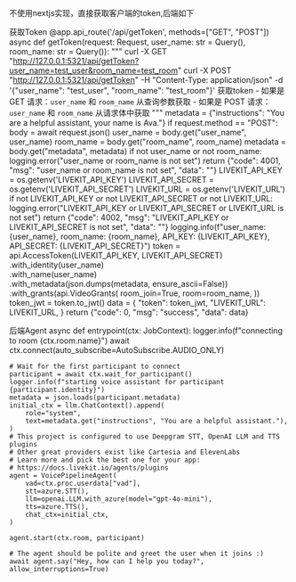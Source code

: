 不使用nextjs实现，直接获取客户端的token,后端如下

获取Token
@app.api_route('/api/getToken', methods=["GET", "POST"])
async def getToken(request: Request, user_name: str = Query(), room_name: str = Query()):
    """
    curl -X GET "http://127.0.0.1:5321/api/getToken?user_name=test_user&room_name=test_room"
    curl -X POST "http://127.0.0.1:5321/api/getToken" -H "Content-Type: application/json" -d '{"user_name": "test_user", "room_name": "test_room"}'
    获取token
    - 如果是 GET 请求：`user_name` 和 `room_name` 从查询参数获取
    - 如果是 POST 请求：`user_name` 和 `room_name` 从请求体中获取
    """
    metadata = {"instructions": "You are a helpful assistant, your name is Ava."}
    if request.method == "POST":
        body = await request.json()
        user_name = body.get("user_name", user_name)
        room_name = body.get("room_name", room_name)
        metadata = body.get("metadata", metadata)
    if not user_name or not room_name:
        logging.error("user_name or room_name is not set")
        return {"code": 4001, "msg": "user_name or room_name is not set", "data": ""}
    LIVEKIT_API_KEY = os.getenv('LIVEKIT_API_KEY')
    LIVEKIT_API_SECRET = os.getenv('LIVEKIT_API_SECRET')
    LIVEKIT_URL = os.getenv('LIVEKIT_URL')
    if not LIVEKIT_API_KEY or not LIVEKIT_API_SECRET or not LIVEKIT_URL:
        logging.error("LIVEKIT_API_KEY or LIVEKIT_API_SECRET or LIVEKIT_URL is not set")
        return {"code": 4002, "msg": "LIVEKIT_API_KEY or LIVEKIT_API_SECRET is not set", "data": ""}
    logging.info(f"user_name: {user_name}, room_name: {room_name}, API_KEY: {LIVEKIT_API_KEY}, API_SECRET: {LIVEKIT_API_SECRET}")
    token = api.AccessToken(LIVEKIT_API_KEY, LIVEKIT_API_SECRET) \
        .with_identity(user_name) \
        .with_name(user_name) \
        .with_metadata(json.dumps(metadata, ensure_ascii=False)) \
        .with_grants(api.VideoGrants(
            room_join=True,
            room=room_name,
        ))
    token_jwt = token.to_jwt()
    data = {
        "token": token_jwt,
        "LIVEKIT_URL": LIVEKIT_URL,
    }
    return {"code": 0, "msg": "success", "data": data}



后端Agent
async def entrypoint(ctx: JobContext):
    logger.info(f"connecting to room {ctx.room.name}")
    await ctx.connect(auto_subscribe=AutoSubscribe.AUDIO_ONLY)

    # Wait for the first participant to connect
    participant = await ctx.wait_for_participant()
    logger.info(f"starting voice assistant for participant {participant.identity}")
    metadata = json.loads(participant.metadata)
    initial_ctx = llm.ChatContext().append(
        role="system",
        text=metadata.get("instructions", "You are a helpful assistant."),
    )
    # This project is configured to use Deepgram STT, OpenAI LLM and TTS plugins
    # Other great providers exist like Cartesia and ElevenLabs
    # Learn more and pick the best one for your app:
    # https://docs.livekit.io/agents/plugins
    agent = VoicePipelineAgent(
        vad=ctx.proc.userdata["vad"],
        stt=azure.STT(),
        llm=openai.LLM.with_azure(model="gpt-4o-mini"),
        tts=azure.TTS(),
        chat_ctx=initial_ctx,
    )

    agent.start(ctx.room, participant)

    # The agent should be polite and greet the user when it joins :)
    await agent.say("Hey, how can I help you today?", allow_interruptions=True)
